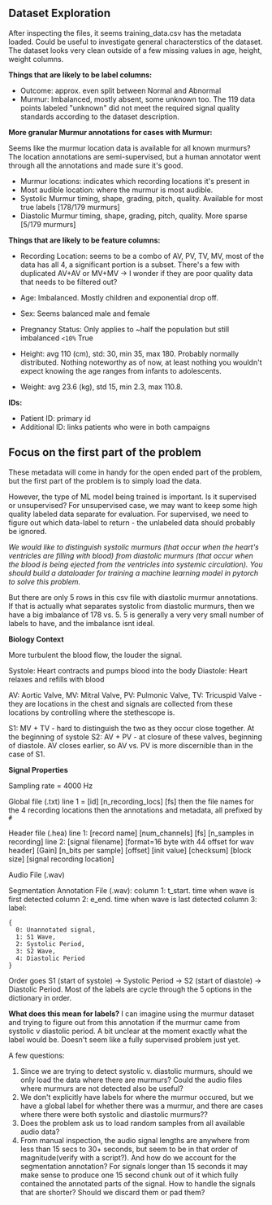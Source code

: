 ## Dataset Exploration
After inspecting the files, it seems training_data.csv has the metadata loaded. Could be useful to investigate general characterstics of the dataset. The dataset looks very clean outside of a few missing values in age, height, weight columns.

**Things that are likely to be label columns:**
- Outcome: approx. even split between Normal and Abnormal
- Murmur: Imbalanced, mostly absent, some unknown too. The 119 data points labeled "unknown" did not meet the required signal quality standards according to the dataset description.

**More granular Murmur annotations for cases with Murmur:**

Seems like the murmur location data is available for all known murmurs? The location annotations are semi-supervised, but a human annotator went through all the annotations and made sure it's good.
- Murmur locations: indicates which recording locations it's present in
- Most audible location: where the murmur is most audible.
- Systolic Murmur timing, shape, grading, pitch, quality. Available for most true labels [178/179 murmurs]
- Diastolic Murmur timing, shape, grading, pitch, quality. More sparse [5/179 murmurs]

**Things that are likely to be feature columns:**
- Recording Location: seems to be a combo of AV, PV, TV, MV, most of the data has all 4, a significant portion is a subset. There's a few with duplicated AV+AV or MV+MV -> I wonder if they are poor quality data that needs to be filtered out?

- Age: Imbalanced. Mostly children and exponential drop off.

- Sex: Seems balanced male and female

- Pregnancy Status: Only applies to ~half the population but still imbalanced `<10%` True

- Height: avg 110 (cm), std: 30, min 35, max 180. Probably normally distributed. Nothing noteworthy as of now, at least nothing you wouldn't expect knowing the age ranges from infants to adolescents.

- Weight: avg 23.6 (kg), std 15, min 2.3, max 110.8.

**IDs:**
- Patient ID: primary id
- Additional ID: links patients who were in both campaigns

## Focus on the first part of the problem
These metadata will come in handy for the open ended part of the problem, but the first part of the problem is to simply load the data.

However, the type of ML model being trained is important. Is it supervised or unsupervised? For unsupervised case, we may want to keep some high quality labeled data separate for evaluation. For supervised, we need to figure out which data-label to return - the unlabeled data should probably be ignored.

*We would like to distinguish systolic murmurs (that occur when the heart's ventricles are filling with blood) from diastolic murmurs (that occur when the blood is being ejected from the ventricles into systemic circulation). You should build a dataloader for training a machine learning model in pytorch to solve this problem.*

But there are only 5 rows in this csv file with diastolic murmur annotations. If that is actually what separates systolic from diastolic murmurs, then we have a big imbalance of 178 vs. 5. 5 is generally a very very small number of labels to have, and the imbalance isnt ideal.

**Biology Context**

More turbulent the blood flow, the louder the signal.

Systole: Heart contracts and pumps blood into the body
Diastole: Heart relaxes and refills with blood

AV: Aortic Valve, MV: Mitral Valve, PV: Pulmonic Valve, TV: Tricuspid Valve - they are locations in the chest and signals are collected from these locations by controlling where the stethescope is.

S1: MV + TV - hard to distinguish the two as they occur close together. At the beginning of systole
S2: AV + PV - at closure of these valves, beginning of diastole. AV closes earlier, so AV vs. PV is more discernible than in the case of S1.

**Signal Properties**

Sampling rate = 4000 Hz

Global file (.txt)
line 1 = [id] [n_recording_locs] [fs]
then the file names for the 4 recording locations
then the annotations and metadata, all prefixed by `#`

Header file (.hea)
line 1: [record name] [num_channels] [fs] [n_samples in recording]
line 2: [signal filename] [format=16 byte with 44 offset for wav header] [Gain] [n_bits per sample] [offset] [init value] [checksum] [block size] [signal recording location]

Audio File (.wav)

Segmentation Annotation File (.wav):
column 1: t_start. time when wave is first detected
column 2: e_end. time when wave is last detected
column 3: label:
```
{
  0: Unannotated signal,
  1: S1 Wave,
  2: Systolic Period,
  3: S2 Wave,
  4: Diastolic Period
}
```
Order goes S1 (start of systole) -> Systolic Period -> S2 (start of diastole) -> Diastolic Period. Most of the labels are cycle through the 5 options in the dictionary in order.

**What does this mean for labels?**
I can imagine using the murmur dataset and trying to figure out from this annotation if the murmur came from systolic v diastolic period. A bit unclear at the moment exactly what the label would be. Doesn't seem like a fully supervised problem just yet.

A few questions:
1. Since we are trying to detect systolic v. diastolic murmurs, should we only load the data where there are murmurs? Could the audio files where murmurs are not detected also be useful?
1. We don't explicitly have labels for where the murmur occured, but we have a global label for whether there was a murmur, and there are cases where there were both systolic and diastolic murmurs??
1. Does the problem ask us to load random samples from all available audio data?
1. From manual inspection, the audio signal lengths are anywhere from less than 15 secs to 30+ seconds, but seem to be in that order of magnitude(verify with a script?). And how do we account for the segmentation annotation? For signals longer than 15 seconds it may make sense to produce one 15 second chunk out of it which fully contained the annotated parts of the signal. How to handle the signals that are shorter? Should we discard them or pad them?
